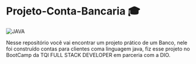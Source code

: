 # Projeto-Conta-Bancaria 🎓
<img aling='center' alt= 'JAVA' src='https://img.shields.io/badge/Java-ED8B00?style=for-the-badge&logo=java&logoColor=white'/>

Nesse repositório você vai encontrar um projeto prático de um Banco, nele foi construído contas para clientes coma linguagem java, fiz esse projeto no BootCamp da TQI FULL STACK DEVELOPER em parceria com a DIO.

